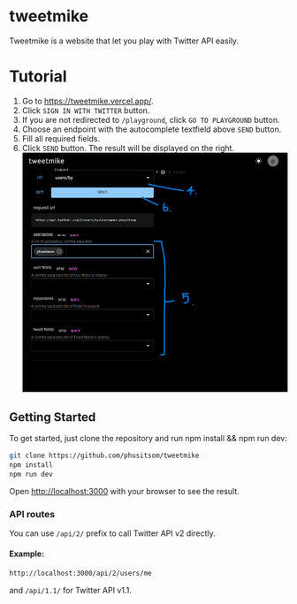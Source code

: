 # tweetmike
Tweetmike is a website that let you play with Twitter API easily.

# Tutorial

1. Go to https://tweetmike.vercel.app/.
2. Click `SIGN IN WITH TWITTER` button.
3. If you are not redirected to `/playground`, click `GO TO PLAYGROUND` button.
4. Choose an endpoint with the autocomplete textfield above `SEND` button.
5. Fill all required fields.
6. Click `SEND` button.
The result will be displayed on the right.
![tutorial demo](assets/demo.png)

## Getting Started

To get started, just clone the repository and run npm install && npm run dev:

```bash
git clone https://github.com/phusitsom/tweetmike
npm install
npm run dev
```

Open [http://localhost:3000](http://localhost:3000) with your browser to see the result.

### API routes
You can use `/api/2/` prefix to call Twitter API v2 directly.
#### Example:
```bash
http://localhost:3000/api/2/users/me
```

and `/api/1.1/` for Twitter API v1.1.